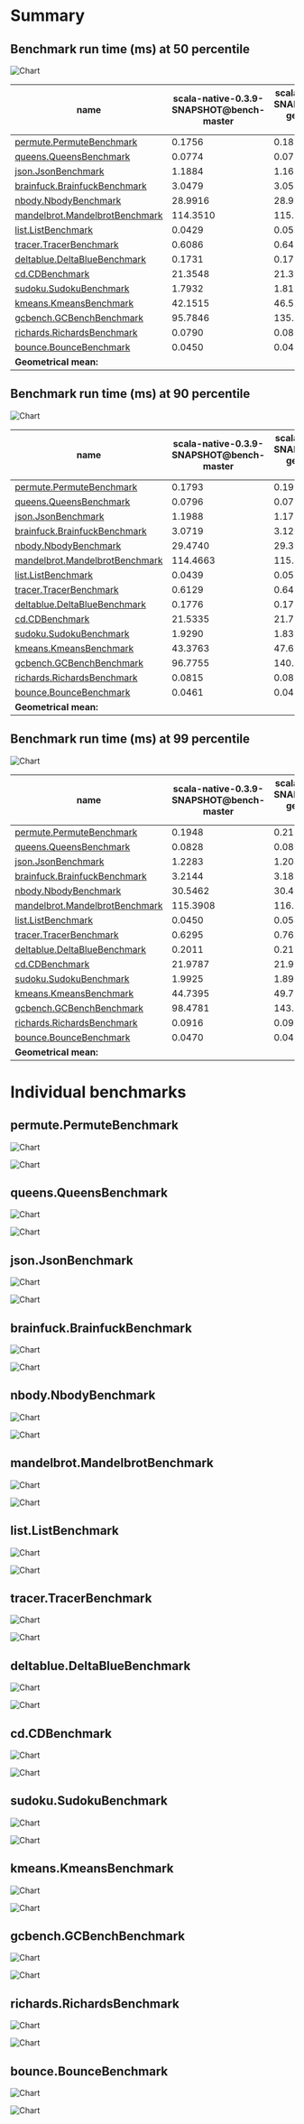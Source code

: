 # Summary
## Benchmark run time (ms) at 50 percentile 
![Chart](relative_percentile_50.png)

|name | scala-native-0.3.9-SNAPSHOT@bench-master | scala-native-0.3.9-SNAPSHOT@bench-gengc-512-5-false-1 |  | scala-native-0.3.9-SNAPSHOT@bench-gengc-512-4-false-1 | |
| -- | -- | -- | -- | -- | -- |
|[permute.PermuteBenchmark](#permutepermutebenchmark)|0.1756|0.1881|+7.12%|0.1844|+5.01%|
|[queens.QueensBenchmark](#queensqueensbenchmark)|0.0774|0.0771|__-0.40%__|0.0769|__-0.59%__|
|[json.JsonBenchmark](#jsonjsonbenchmark)|1.1884|1.1653|__-1.94%__|1.1906|+0.18%|
|[brainfuck.BrainfuckBenchmark](#brainfuckbrainfuckbenchmark)|3.0479|3.0532|+0.17%|3.0392|__-0.29%__|
|[nbody.NbodyBenchmark](#nbodynbodybenchmark)|28.9916|28.9361|__-0.19%__|28.9438|__-0.16%__|
|[mandelbrot.MandelbrotBenchmark](#mandelbrotmandelbrotbenchmark)|114.3510|115.2135|+0.75%|114.4063|+0.05%|
|[list.ListBenchmark](#listlistbenchmark)|0.0429|0.0517|+20.69%|0.0423|__-1.34%__|
|[tracer.TracerBenchmark](#tracertracerbenchmark)|0.6086|0.6412|+5.36%|0.6449|+5.97%|
|[deltablue.DeltaBlueBenchmark](#deltabluedeltabluebenchmark)|0.1731|0.1738|+0.38%|0.1717|__-0.84%__|
|[cd.CDBenchmark](#cdcdbenchmark)|21.3548|21.3130|__-0.20%__|21.3173|__-0.18%__|
|[sudoku.SudokuBenchmark](#sudokusudokubenchmark)|1.7932|1.8133|+1.13%|1.8205|+1.53%|
|[kmeans.KmeansBenchmark](#kmeanskmeansbenchmark)|42.1515|46.5912|+10.53%|45.9832|+9.09%|
|[gcbench.GCBenchBenchmark](#gcbenchgcbenchbenchmark)|95.7846|135.6420|+41.61%|121.8014|+27.16%|
|[richards.RichardsBenchmark](#richardsrichardsbenchmark)|0.0790|0.0833|+5.42%|0.0835|+5.69%|
|[bounce.BounceBenchmark](#bouncebouncebenchmark)|0.0450|0.0419|__-7.00%__|0.0421|__-6.57%__|
| __Geometrical mean:__|| |+5.02%| |+2.74%|
## Benchmark run time (ms) at 90 percentile 
![Chart](relative_percentile_90.png)

|name | scala-native-0.3.9-SNAPSHOT@bench-master | scala-native-0.3.9-SNAPSHOT@bench-gengc-512-5-false-1 |  | scala-native-0.3.9-SNAPSHOT@bench-gengc-512-4-false-1 | |
| -- | -- | -- | -- | -- | -- |
|[permute.PermuteBenchmark](#permutepermutebenchmark)|0.1793|0.1932|+7.76%|0.1871|+4.34%|
|[queens.QueensBenchmark](#queensqueensbenchmark)|0.0796|0.0788|__-1.02%__|0.0788|__-0.99%__|
|[json.JsonBenchmark](#jsonjsonbenchmark)|1.1988|1.1777|__-1.76%__|1.1975|__-0.11%__|
|[brainfuck.BrainfuckBenchmark](#brainfuckbrainfuckbenchmark)|3.0719|3.1207|+1.59%|3.1189|+1.53%|
|[nbody.NbodyBenchmark](#nbodynbodybenchmark)|29.4740|29.3945|__-0.27%__|29.3996|__-0.25%__|
|[mandelbrot.MandelbrotBenchmark](#mandelbrotmandelbrotbenchmark)|114.4663|115.3202|+0.75%|114.4938|+0.02%|
|[list.ListBenchmark](#listlistbenchmark)|0.0439|0.0527|+19.94%|0.0434|__-1.15%__|
|[tracer.TracerBenchmark](#tracertracerbenchmark)|0.6129|0.6470|+5.57%|0.6486|+5.83%|
|[deltablue.DeltaBlueBenchmark](#deltabluedeltabluebenchmark)|0.1776|0.1784|+0.48%|0.1759|__-0.91%__|
|[cd.CDBenchmark](#cdcdbenchmark)|21.5335|21.7274|+0.90%|21.7176|+0.85%|
|[sudoku.SudokuBenchmark](#sudokusudokubenchmark)|1.9290|1.8323|__-5.01%__|1.8422|__-4.50%__|
|[kmeans.KmeansBenchmark](#kmeanskmeansbenchmark)|43.3763|47.6320|+9.81%|47.6240|+9.79%|
|[gcbench.GCBenchBenchmark](#gcbenchgcbenchbenchmark)|96.7755|140.8967|+45.59%|124.8559|+29.02%|
|[richards.RichardsBenchmark](#richardsrichardsbenchmark)|0.0815|0.0854|+4.76%|0.0856|+5.04%|
|[bounce.BounceBenchmark](#bouncebouncebenchmark)|0.0461|0.0423|__-8.33%__|0.0433|__-6.04%__|
| __Geometrical mean:__|| |+4.74%| |+2.55%|
## Benchmark run time (ms) at 99 percentile 
![Chart](relative_percentile_99.png)

|name | scala-native-0.3.9-SNAPSHOT@bench-master | scala-native-0.3.9-SNAPSHOT@bench-gengc-512-5-false-1 |  | scala-native-0.3.9-SNAPSHOT@bench-gengc-512-4-false-1 | |
| -- | -- | -- | -- | -- | -- |
|[permute.PermuteBenchmark](#permutepermutebenchmark)|0.1948|0.2118|+8.76%|0.1977|+1.49%|
|[queens.QueensBenchmark](#queensqueensbenchmark)|0.0828|0.0802|__-3.04%__|0.0811|__-2.06%__|
|[json.JsonBenchmark](#jsonjsonbenchmark)|1.2283|1.2041|__-1.97%__|1.2284|+0.01%|
|[brainfuck.BrainfuckBenchmark](#brainfuckbrainfuckbenchmark)|3.2144|3.1816|__-1.02%__|3.2336|+0.60%|
|[nbody.NbodyBenchmark](#nbodynbodybenchmark)|30.5462|30.4082|__-0.45%__|30.3024|__-0.80%__|
|[mandelbrot.MandelbrotBenchmark](#mandelbrotmandelbrotbenchmark)|115.3908|116.2452|+0.74%|115.3085|__-0.07%__|
|[list.ListBenchmark](#listlistbenchmark)|0.0450|0.0540|+20.11%|0.0447|__-0.68%__|
|[tracer.TracerBenchmark](#tracertracerbenchmark)|0.6295|0.7688|+22.13%|0.6660|+5.80%|
|[deltablue.DeltaBlueBenchmark](#deltabluedeltabluebenchmark)|0.2011|0.2109|+4.87%|0.2084|+3.64%|
|[cd.CDBenchmark](#cdcdbenchmark)|21.9787|21.9919|+0.06%|23.9005|+8.74%|
|[sudoku.SudokuBenchmark](#sudokusudokubenchmark)|1.9925|1.8907|__-5.11%__|1.9383|__-2.72%__|
|[kmeans.KmeansBenchmark](#kmeanskmeansbenchmark)|44.7395|49.7152|+11.12%|50.3331|+12.50%|
|[gcbench.GCBenchBenchmark](#gcbenchgcbenchbenchmark)|98.4781|143.2112|+45.42%|138.1757|+40.31%|
|[richards.RichardsBenchmark](#richardsrichardsbenchmark)|0.0916|0.0922|+0.63%|0.0923|+0.82%|
|[bounce.BounceBenchmark](#bouncebouncebenchmark)|0.0470|0.0438|__-6.89%__|0.0442|__-6.05%__|
| __Geometrical mean:__|| |+5.62%| |+3.63%|
# Individual benchmarks
## permute.PermuteBenchmark
![Chart](percentile_permute.PermuteBenchmark.png)

![Chart](example_run_3_permute.PermuteBenchmark.png)

## queens.QueensBenchmark
![Chart](percentile_queens.QueensBenchmark.png)

![Chart](example_run_3_queens.QueensBenchmark.png)

## json.JsonBenchmark
![Chart](percentile_json.JsonBenchmark.png)

![Chart](example_run_3_json.JsonBenchmark.png)

## brainfuck.BrainfuckBenchmark
![Chart](percentile_brainfuck.BrainfuckBenchmark.png)

![Chart](example_run_3_brainfuck.BrainfuckBenchmark.png)

## nbody.NbodyBenchmark
![Chart](percentile_nbody.NbodyBenchmark.png)

![Chart](example_run_3_nbody.NbodyBenchmark.png)

## mandelbrot.MandelbrotBenchmark
![Chart](percentile_mandelbrot.MandelbrotBenchmark.png)

![Chart](example_run_3_mandelbrot.MandelbrotBenchmark.png)

## list.ListBenchmark
![Chart](percentile_list.ListBenchmark.png)

![Chart](example_run_3_list.ListBenchmark.png)

## tracer.TracerBenchmark
![Chart](percentile_tracer.TracerBenchmark.png)

![Chart](example_run_3_tracer.TracerBenchmark.png)

## deltablue.DeltaBlueBenchmark
![Chart](percentile_deltablue.DeltaBlueBenchmark.png)

![Chart](example_run_3_deltablue.DeltaBlueBenchmark.png)

## cd.CDBenchmark
![Chart](percentile_cd.CDBenchmark.png)

![Chart](example_run_3_cd.CDBenchmark.png)

## sudoku.SudokuBenchmark
![Chart](percentile_sudoku.SudokuBenchmark.png)

![Chart](example_run_3_sudoku.SudokuBenchmark.png)

## kmeans.KmeansBenchmark
![Chart](percentile_kmeans.KmeansBenchmark.png)

![Chart](example_run_3_kmeans.KmeansBenchmark.png)

## gcbench.GCBenchBenchmark
![Chart](percentile_gcbench.GCBenchBenchmark.png)

![Chart](example_run_3_gcbench.GCBenchBenchmark.png)

## richards.RichardsBenchmark
![Chart](percentile_richards.RichardsBenchmark.png)

![Chart](example_run_3_richards.RichardsBenchmark.png)

## bounce.BounceBenchmark
![Chart](percentile_bounce.BounceBenchmark.png)

![Chart](example_run_3_bounce.BounceBenchmark.png)

